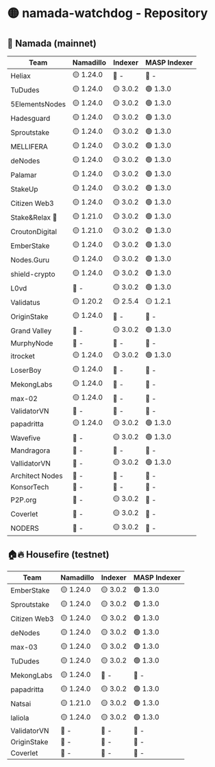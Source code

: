 # 🟡 namada-watchdog - Repository

## 🚀 Namada (mainnet)

| Team | Namadillo | Indexer | MASP Indexer |
|-|-|-|-|
| Heliax | 🟡 1.24.0 | 🔴 - | 🔴 - |
| TuDudes | 🟡 1.24.0 | 🟡 3.0.2 | 🟢 1.3.0 |
| 5ElementsNodes | 🟡 1.24.0 | 🟡 3.0.2 | 🟢 1.3.0 |
| Hadesguard | 🟡 1.24.0 | 🟡 3.0.2 | 🟢 1.3.0 |
| Sproutstake | 🟡 1.24.0 | 🟡 3.0.2 | 🟢 1.3.0 |
| MELLIFERA | 🟡 1.24.0 | 🟡 3.0.2 | 🟢 1.3.0 |
| deNodes | 🟡 1.24.0 | 🟡 3.0.2 | 🟢 1.3.0 |
| Palamar | 🟡 1.24.0 | 🟡 3.0.2 | 🟢 1.3.0 |
| StakeUp | 🟡 1.24.0 | 🟡 3.0.2 | 🟢 1.3.0 |
| Citizen Web3 | 🟡 1.24.0 | 🟡 3.0.2 | 🟢 1.3.0 |
| Stake&Relax 🦥 | 🟡 1.21.0 | 🟡 3.0.2 | 🟢 1.3.0 |
| CroutonDigital | 🟡 1.21.0 | 🟡 3.0.2 | 🟢 1.3.0 |
| EmberStake | 🟡 1.24.0 | 🟡 3.0.2 | 🟢 1.3.0 |
| Nodes.Guru | 🟡 1.24.0 | 🟡 3.0.2 | 🟢 1.3.0 |
| shield-crypto | 🟡 1.24.0 | 🟡 3.0.2 | 🟢 1.3.0 |
| L0vd | 🔴 - | 🟡 3.0.2 | 🟢 1.3.0 |
| Validatus | 🟡 1.20.2 | 🟡 2.5.4 | 🟡 1.2.1 |
| OriginStake | 🟡 1.24.0 | 🔴 - | 🔴 - |
| Grand Valley | 🔴 - | 🟡 3.0.2 | 🟢 1.3.0 |
| MurphyNode | 🔴 - | 🔴 - | 🔴 - |
| itrocket | 🟡 1.24.0 | 🟡 3.0.2 | 🟢 1.3.0 |
| LoserBoy | 🟡 1.24.0 | 🔴 - | 🔴 - |
| MekongLabs | 🟡 1.24.0 | 🔴 - | 🔴 - |
| max-02 | 🟡 1.24.0 | 🔴 - | 🔴 - |
| ValidatorVN | 🔴 - | 🔴 - | 🔴 - |
| papadritta | 🟡 1.24.0 | 🟡 3.0.2 | 🟢 1.3.0 |
| Wavefive | 🔴 - | 🟡 3.0.2 | 🟢 1.3.0 |
| Mandragora | 🔴 - | 🔴 - | 🔴 - |
| VallidatorVN | 🔴 - | 🟡 3.0.2 | 🟢 1.3.0 |
| Architect Nodes | 🔴 - | 🔴 - | 🔴 - |
| KonsorTech | 🔴 - | 🔴 - | 🔴 - |
| P2P.org | 🔴 - | 🟡 3.0.2 | 🔴 - |
| Coverlet | 🔴 - | 🟡 3.0.2 | 🔴 - |
| NODERS | 🔴 - | 🟡 3.0.2 | 🔴 - |

## 🏠🔥 Housefire (testnet)

| Team | Namadillo | Indexer | MASP Indexer |
|-|-|-|-|
| EmberStake | 🟡 1.24.0 | 🟡 3.0.2 | 🟢 1.3.0 |
| Sproutstake | 🟡 1.24.0 | 🟡 3.0.2 | 🟢 1.3.0 |
| Citizen Web3 | 🟡 1.24.0 | 🟡 3.0.2 | 🟢 1.3.0 |
| deNodes | 🟡 1.24.0 | 🟡 3.0.2 | 🟢 1.3.0 |
| max-03 | 🟡 1.24.0 | 🟡 3.0.2 | 🟢 1.3.0 |
| TuDudes | 🟡 1.24.0 | 🟡 3.0.2 | 🟢 1.3.0 |
| MekongLabs | 🟡 1.24.0 | 🔴 - | 🔴 - |
| papadritta | 🟡 1.24.0 | 🟡 3.0.2 | 🟢 1.3.0 |
| Natsai | 🟡 1.21.0 | 🟡 3.0.2 | 🟢 1.3.0 |
| laliola | 🟡 1.24.0 | 🟡 3.0.2 | 🟢 1.3.0 |
| ValidatorVN | 🔴 - | 🔴 - | 🔴 - |
| OriginStake | 🔴 - | 🔴 - | 🔴 - |
| Coverlet | 🔴 - | 🔴 - | 🔴 - |

